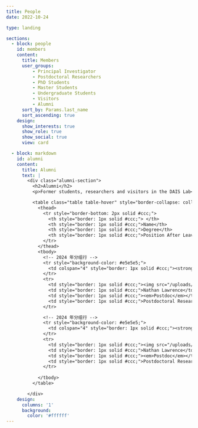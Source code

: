 ```yaml
---
title: People
date: 2022-10-24

type: landing

sections:
  - block: people
    id: members
    content:
      title: Members
      user_groups:
          - Principal Investigator
          - Postdoctoral Researchers
          - PhD Students
          - Master Students
          - Undergraduate Students
          - Visitors
          - Alumni
      sort_by: Params.last_name
      sort_ascending: true
    design:
      show_interests: true
      show_role: true
      show_social: true 
      view: card

  - block: markdown
    id: alumni
    content:
      title: Alumni
      text: |
        <div class="alumni-section">
          <h2>Alumni</h2>
          <p>Former students, researchers and visitors in the DAIS Lab</p>

          <table class="table table-hover" style="border-collapse: collapse; width: 100%; border: 1px solid #ccc;">
            <thead>
              <tr style="border-bottom: 2px solid #ccc;">
                <th style="border: 1px solid #ccc;"> </th>
                <th style="border: 1px solid #ccc;">Name</th>
                <th style="border: 1px solid #ccc;">Degree</th>
                <th style="border: 1px solid #ccc;">Position After Leaving/Now At</th>
              </tr>
            </thead>
            <tbody>
              <!-- 2024 年分组行 -->
              <tr style="background-color: #e5e5e5;">
                <td colspan="4" style="border: 1px solid #ccc;"><strong>2024</strong></td>
              </tr>
              <tr>
                <td style="border: 1px solid #ccc;"><img src="/uploads/Alumni_img/avatar.png" width="40" style="border-radius: 50%;"></td>
                <td style="border: 1px solid #ccc;">Nathan Lawrence</td>
                <td style="border: 1px solid #ccc;"><em>Postdoc</em></td>
                <td style="border: 1px solid #ccc;">Postdoctoral Researcher (UC San Diego)</td>
              </tr>

              <!-- 2024 年分组行 -->
              <tr style="background-color: #e5e5e5;">
                <td colspan="4" style="border: 1px solid #ccc;"><strong>2024</strong></td>
              </tr>
              <tr>
                <td style="border: 1px solid #ccc;"><img src="/uploads/Alumni_img/avatar.png" width="40" style="border-radius: 50%;"></td>
                <td style="border: 1px solid #ccc;">Nathan Lawrence</td>
                <td style="border: 1px solid #ccc;"><em>Postdoc</em></td>
                <td style="border: 1px solid #ccc;">Postdoctoral Researcher (UC San Diego)</td>
              </tr>
                
            </tbody>
          </table>

        </div>
    design:
      columns: '1'
      background:
        color: '#ffffff'
---
```



